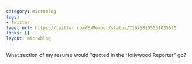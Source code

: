 ```yaml
---
category: microblog
tags:
- twitter
tweet_url: https://twitter.com/ExMember/status/719758155501035520
links: []
layout: microblog
---
```

What section of my resume would "quoted in the Hollywood Reporter" go?
